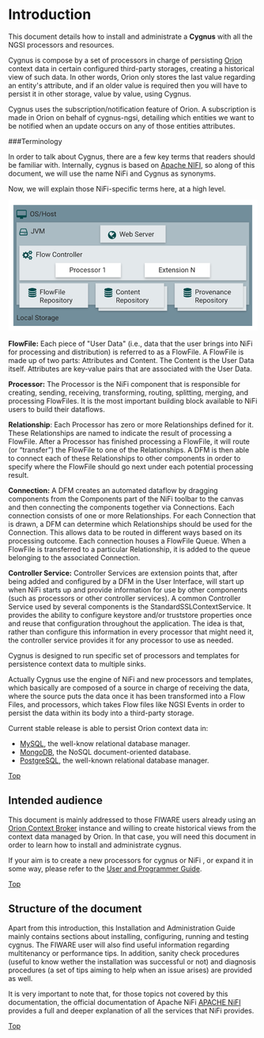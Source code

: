 # <a name="top"></a>Introduction
This document details how to install and administrate a **Cygnus** with all the NGSI processors and resources.

Cygnus is compose by a set of processors in charge of persisting [Orion](https://github.com/telefonicaid/fiware-orion) context data in certain configured third-party storages, creating a historical view of such data. In other words, Orion only stores the last value regarding an entity's attribute, and if an older value is required then you will have to persist it in other storage, value by value, using Cygnus.

Cygnus uses the subscription/notification feature of Orion. A subscription is made in Orion on behalf of cygnus-ngsi, detailing which entities we want to be notified when an update occurs on any of those entities attributes.

###Terminology

In order to talk about Cygnus, there are a few key terms that readers should be familiar with. 
Internally, cygnus is based on [Apache NIFI](https://nifi.apache.org/), so along of this document, we will use the name NiFi and Cygnus as synonyms.
 
Now, we will explain those NiFi-specific terms here, at a high level.

![Architecture-Cygnus](../images/architecture-nifi.png)

**FlowFile:** Each piece of "User Data" (i.e., data that the user brings into NiFi for processing and distribution) is referred to as a FlowFile. A FlowFile is made up of two parts: Attributes and Content. The Content is the User Data itself. Attributes are key-value pairs that are associated with the User Data.

**Processor:** The Processor is the NiFi component that is responsible for creating, sending, receiving, transforming, routing, splitting, merging, and processing FlowFiles. It is the most important building block available to NiFi users to build their dataflows.

**Relationship**: Each Processor has zero or more Relationships defined for it. These Relationships are named to indicate the result of processing a FlowFile. After a Processor has finished processing a FlowFile, it will route (or “transfer”) the FlowFile to one of the Relationships. A DFM is then able to connect each of these Relationships to other components in order to specify where the FlowFile should go next under each potential processing result.

**Connection:** A DFM creates an automated dataflow by dragging components from the Components part of the NiFi toolbar to the canvas and then connecting the components together via Connections. Each connection consists of one or more Relationships. For each Connection that is drawn, a DFM can determine which Relationships should be used for the Connection. This allows data to be routed in different ways based on its processing outcome. Each connection houses a FlowFile Queue. When a FlowFile is transferred to a particular Relationship, it is added to the queue belonging to the associated Connection.

**Controller Service:** Controller Services are extension points that, after being added and configured by a DFM in the User Interface, will start up when NiFi starts up and provide information for use by other components (such as processors or other controller services). A common Controller Service used by several components is the StandardSSLContextService. It provides the ability to configure keystore and/or truststore properties once and reuse that configuration throughout the application. The idea is that, rather than configure this information in every processor that might need it, the controller service provides it for any processor to use as needed.


Cygnus is designed to run specific set of processors and templates for 
persistence context data to multiple sinks.


Actually Cygnus use the engine of NiFi and new processors and templates, which basically are composed of a source in charge of receiving the data, where the source puts the data once it has been transformed into a Flow Files, and processors, which takes Flow files like NGSI Events in order to persist the data within its body into a third-party storage.

Current stable release is able to persist Orion context data in:

* [MySQL](https://www.mysql.com/), the well-know relational database manager.
* [MongoDB](https://www.mongodb.org/), the NoSQL document-oriented database.
* [PostgreSQL](http://www.postgresql.org/), the well-known relational database manager.


[Top](#top)

## Intended audience
This document is mainly addressed to those FIWARE users already using an [Orion Context Broker](https://github.com/telefonicaid/fiware-orion) instance and willing to create historical views from the context data managed by Orion. In that case, you will need this document in order to learn how to install and administrate cygnus.

If your aim is to create a new processors for cygnus or NiFi , or expand it in some way, please refer to the [User and Programmer Guide](../user_and_programmer_guide/introduction.md).

[Top](#top)

## Structure of the document
Apart from this introduction, this Installation and Administration Guide mainly contains sections about installing, configuring, running and testing cygnus. 
The FIWARE user will also find useful information regarding multitenancy or performance tips. In addition, sanity check procedures (useful to know wether the installation was successful or not) and diagnosis procedures (a set of tips aiming to help when an issue arises) are provided as well.

It is very important to note that, for those topics not covered by this documentation, the official documentation of 
Apache NiFi [APACHE NiFI](https://nifi.apache.org/docs.html) provides a full and deeper explanation of all the services that NiFi provides. 

[Top](#top)
